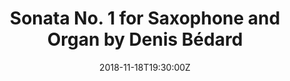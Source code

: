 ---
title: Sonata No. 1 for Saxophone and Organ by Denis Bédard
summary: Timothy Rosenberg and Linda van Niekirk perform Bédard's _Sonata No. 1_ for Saxophone and Organ as part of the _Organ+ Concert Series_ in Orlando, FL.
date: '2018-11-18T19:30:00Z'
links:  
  - icon: youtube
    icon_pack: fab
    name: Play on YouTube
    url: https://www.youtube.com/playlist?list=PLUMyDQU7QaCcZJkAilH0plYvKAtOdG8Qp
---
